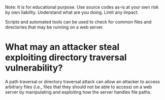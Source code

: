 Note: It is for educational purpose. Use source codes as-is at your own risk by own liability. Understand what are you doing. Limit any impact.

Scripts and automated tools can be used to check for common files and directories that may be running on a web server. 

# What may an attacker steal exploiting directory traversal vulnerability?

A path traversal or directory traversal attack can allow an attacker to access arbitrary files (i.e., files that they should not be able to access) on a web server by manipulating and exploiting how the server handles file paths.
